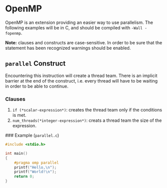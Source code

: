 # OpenMP

OpenMP is an extension providing an easier way to use parallelism. The following examples will be in C, and should be compiled with `-Wall -fopenmp`.

**Note:** clauses and constructs are case-sensitive. In order to be sure that the statement has been recognized warnings should be enabled.

## `parallel` Construct

Encountering this instruction will create a thread team.
There is an implicit barrier at the end of the construct, i.e. every thread will have to be waiting in order to be able to continue.

### Clauses

1. `if (*scalar-expression*)`: creates the thread team only if the conditions is met.
2. `num_threads(*integer-expression*)`: creats a thread team the size of the expression.

### Example (`parallel.c`)

```C
#include <stdio.h>

int main()
{
	#pragma omp parallel
	printf("Hello,\n");
	printf("World!\n");
	return 0;
}
```
